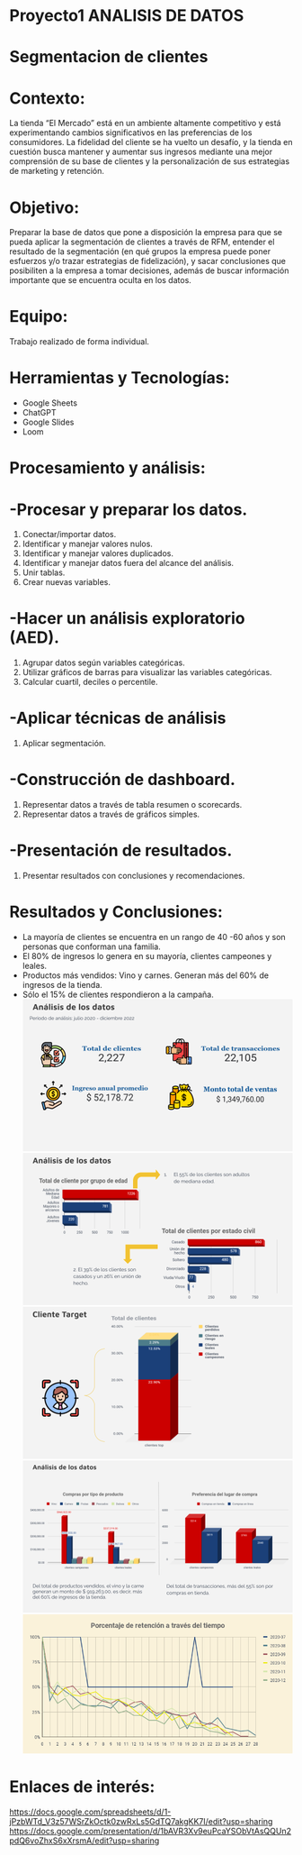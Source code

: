 # Proyecto1 ANALISIS DE DATOS
# Segmentacion de clientes
# Contexto: 
La tienda “El Mercado” está en un ambiente altamente competitivo y está experimentando cambios significativos en las preferencias de los consumidores. La fidelidad del cliente se ha vuelto un desafío, y la tienda en cuestión busca mantener y aumentar sus ingresos mediante una mejor comprensión de su base de clientes y la personalización de sus estrategias de marketing y retención.

# Objetivo:
Preparar la base de datos que pone a disposición la empresa para que se pueda aplicar la segmentación de clientes a través de RFM, entender el resultado de la segmentación (en qué grupos la empresa puede poner esfuerzos y/o trazar estrategias de fidelización), y sacar conclusiones que posibiliten a la empresa a tomar decisiones, además de buscar información importante que se encuentra oculta en los datos.

# Equipo:
Trabajo realizado de forma individual.

# Herramientas y Tecnologías:
* Google Sheets
* ChatGPT 
* Google Slides 
* Loom

# Procesamiento y análisis:
# -Procesar y preparar los datos.
1. Conectar/importar datos.
2. Identificar y manejar valores nulos.
3. Identificar y manejar valores duplicados.
4. Identificar y manejar datos fuera del alcance del análisis.
5. Unir tablas.
6. Crear nuevas variables.
# -Hacer un análisis exploratorio (AED).
1. Agrupar datos según variables categóricas.
2. Utilizar gráficos de barras para visualizar las variables categóricas. 
3. Calcular cuartil, deciles o percentile.
# -Aplicar técnicas de análisis
1. Aplicar segmentación.
# -Construcción de dashboard.
1. Representar datos a través de tabla resumen o scorecards.
2. Representar datos a través de gráficos simples.
# -Presentación de resultados.
1. Presentar resultados con conclusiones y recomendaciones.

# Resultados y Conclusiones:
* La mayoría de clientes se encuentra en un rango de 40 -60 años y son personas que conforman una familia.
* El 80% de ingresos lo genera en su mayoría, clientes campeones y leales. 
* Productos más vendidos: Vino y carnes. Generan más del 60% de ingresos de la tienda. 
* Sólo el 15% de clientes respondieron a la campaña.
![alt text](Imagen1.png)
![alt text](Imagen2.png)
![alt text](Imagen3.png)
![alt text](Imagen4.png)
![alt text](Imagen5.png)
# Enlaces de interés:
https://docs.google.com/spreadsheets/d/1-jPzbWTd_V3z57WSrZkOctk0zwRxLs5GdTQ7akgKK7I/edit?usp=sharing
https://docs.google.com/presentation/d/1bAVR3Xv9euPcaYSObVtAsQQUn2pdQ6voZhxS6xXrsmA/edit?usp=sharing 
